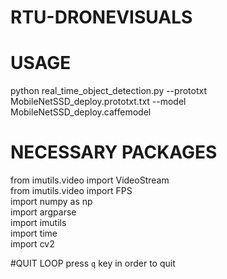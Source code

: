 # RTU-DRONEVISUALS

# USAGE
python real_time_object_detection.py --prototxt MobileNetSSD_deploy.prototxt.txt --model MobileNetSSD_deploy.caffemodel

# NECESSARY PACKAGES
from imutils.video import VideoStream <br>
from imutils.video import FPS <br>
import numpy as np <br>
import argparse <br>
import imutils <br>
import time <br>
import cv2 <br>

#QUIT LOOP
press `q` key in order to quit
